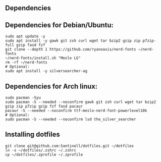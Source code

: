 ## Dependencies

## Dependencies for Debian/Ubuntu:

```shell
sudo apt update -y
sudo apt install -y gawk git zsh curl wget tar bzip2 gzip zip p7zip-full gzip fasd fzf
git clone --depth 1 https://github.com/ryanoasis/nerd-fonts ~/nerd-fonts
~/nerd-fonts/install.sh "Meslo LG"
rm -rf ~/nerd-fonts
# Optional:
sudo apt install -y silversearcher-ag
```

## Dependencies for Arch linux:

```shell
sudo pacman -Syu
sudo pacman -S --needed --noconfirm gawk git zsh curl wget tar bzip2 gzip zip p7zip gzip fzf fasd pacaur
pacaur -S --needed --noconfirm ttf-meslo-nerd-font-powerlevel10k
# Optional:
sudo pacman -S --needed --noconfirm lsd the_silver_searcher
```

## Installing dotfiles

```shell
git clone git@github.com:Santinell/dotfiles.git ~/dotfiles
ln -s ~/dotfiles/.zshrc ~/.zshrc
cp ~/dotfiles/.zprofile ~/.zprofile
```
